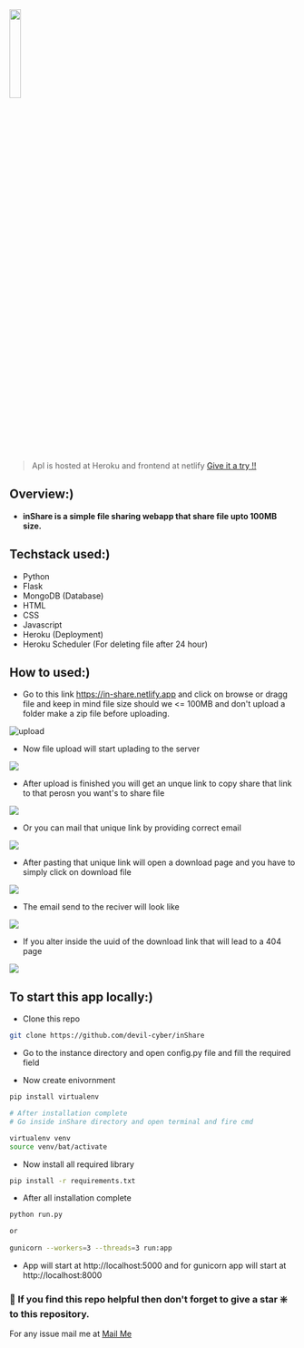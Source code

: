 <img  src="./ui/logo.png" width="20%">

> ApI is hosted at Heroku and frontend at netlify [Give it a try !!](https://in-share.netlify.app/)

## Overview:)

- **inShare is a simple file sharing webapp that share file upto 100MB size.**

## Techstack used:)
- Python
- Flask
- MongoDB (Database)
- HTML
- CSS
- Javascript
- Heroku (Deployment)
- Heroku Scheduler (For deleting file after 24 hour)

## How to used:)

- Go to this link https://in-share.netlify.app and click on browse or dragg file
and keep in mind file size should we <= 100MB and don't upload a folder make 
a zip file before uploading.

![upload](./ui/in1.png)

- Now file upload will start uplading to the server

![](./ui/in3.png)

- After upload is finished you will get an unque link to copy 
share that link to that perosn you want's to share file 

![](./ui/in7.png)

- Or you can mail that unique link by providing correct email 

![](./ui/in8.png)

- After pasting that unique link will open a download page and you have to simply click on download  file

![](./ui/in4.png)

- The email send to the reciver will look like

![](./ui/in5.png)

- If you alter inside the uuid of the download link that will lead to a 404 page

![](./ui/in6.png)

## To start this app locally:)
- Clone this repo 

```sh
git clone https://github.com/devil-cyber/inShare

```
- Go to the instance directory and open config.py file and fill the required field

- Now create enivornment

```sh
pip install virtualenv

# After installation complete
# Go inside inShare directory and open terminal and fire cmd

virtualenv venv
source venv/bat/activate

```

- Now install all required library

```sh
pip install -r requirements.txt

```
- After all installation complete

```sh
python run.py

or
 
gunicorn --workers=3 --threads=3 run:app
```

- App will start at http://localhost:5000 and for gunicorn app will start at http://localhost:8000


### 🙏 If you find this repo helpful then don't forget to give a star ❇️ to this repository.

For any issue mail me at [Mail Me](mailto:mani2474695@gmail.com)
